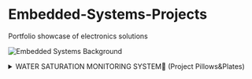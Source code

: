 # Embedded-Systems-Projects
Portfolio showcase of electronics solutions

![Embedded Systems Background](https://user-images.githubusercontent.com/23661772/169116536-7782034d-a8fb-428e-bc49-a397e056087e.jpeg)

<details><summary>WATER SATURATION MONITORING SYSTEM🚰 (Project Pillows&Plates)</summary>
<p>
    
<img width="407" alt="Screen Shot 2022-05-18 at 1 30 54 PM" src="https://user-images.githubusercontent.com/23661772/169118639-62252bf1-1e86-41b0-933c-4682f9f79eda.png">

## **The Problem**
   
Lack of soil saturation causes forest fires

## **The Challenge**

Monitor soil saturation levels with sensors remotely and automatically water 

## The Solution

System Stack Used:
    
- Hardware with **[Arduino Uno Rev3](http://store-usa.arduino.cc/products/arduino-uno-rev3)** + **[Grove Soil Moisture Sensor](https://www.seeedstudio.com/Grove-Moisture-Sensor.html?gclid=Cj0KCQjwspKUBhCvARIsAB2IYusMnaZLiBa2J6VLg4WIIazc1wio5eNFUhIPX7dacd_FzsDszFo8SHoaAkfGEALw_wcB)**
- Scripted in **[JavaScript](https://developer.mozilla.org/en-US/docs/Web/JavaScript)**

## **The Results**

Homeowners can rest easy while away on trips 

## The Opportunity

Add support for carbon dioxide monitoring and automatically call emergency responders

</p>
</details>
